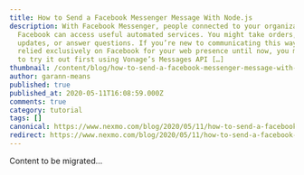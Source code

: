 ```yaml
---
title: How to Send a Facebook Messenger Message With Node.js
description: With Facebook Messenger, people connected to your organization on
  Facebook can access useful automated services. You might take orders, provide
  updates, or answer questions. If you’re new to communicating this way or have
  relied exclusively on Facebook for your web presence until now, you might want
  to try it out first using Vonage’s Messages API […]
thumbnail: /content/blog/how-to-send-a-facebook-messenger-message-with-node-js/Blog_Facebook-Messenger_Node-js_1200x600.png
author: garann-means
published: true
published_at: 2020-05-11T16:08:59.000Z
comments: true
category: tutorial
tags: []
canonical: https://www.nexmo.com/blog/2020/05/11/how-to-send-a-facebook-messenger-message-with-node-js
redirect: https://www.nexmo.com/blog/2020/05/11/how-to-send-a-facebook-messenger-message-with-node-js
---
```


Content to be migrated...
